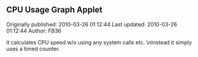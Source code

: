 ## CPU Usage Graph Applet 
Originally published: 2010-03-26 01:12:44 
Last updated: 2010-03-26 01:12:44 
Author: FB36  
 
It calculates CPU speed w/o using any system calls etc.\nInstead it simply uses a timed counter.